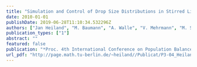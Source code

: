 ```yaml
---
title: "Simulation and Control of Drop Size Distributions in Stirred Liquid/Liquid Systems"
date: 2010-01-01
publishDate: 2019-06-28T11:10:34.532296Z
authors: ["Jan Heiland", "M. Baumann", "A. Walle", "V. Mehrmann", "M. Schäfer"]
publication_types: ["1"]
abstract: ""
featured: false
publication: "*Proc. 4th International Conference on Population Balance Modelling, September 15-17 2010, Berlin, Germany*"
url_pdf: "http://page.math.tu-berlin.de/~heiland//Publicat/P3-04_Heiland.pdf"
---
```


